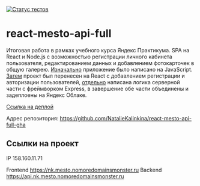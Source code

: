 [![Статус тестов](../../actions/workflows/tests.yml/badge.svg)](../../actions/workflows/tests.yml)

# react-mesto-api-full
Итоговая работа в рамках учебного курса Яндекс Практикума. SPA на React и Node.js с возможностью регистрации личного кабинета пользователя, редактированием данных и добавлением фотокарточек в общую галерею.
[Изначально](https://github.com/NatalieKalinkina/mesto) приложение было написано на JavaScript. [Затем](https://github.com/NatalieKalinkina/react-mesto-auth) проект был перенесен на React с добавлением регистрации и авторизации пользователей, [отдельно](https://github.com/NatalieKalinkina/express-mesto-gha) написана логика серверной части с фреймворком Express, в завершение обе части объединены и задеплоены на Яндекс Облаке.
  
[Ссылка на деплой](https://nk.mesto.nomoredomainsmonster.ru)

Адрес репозитория: https://github.com/NatalieKalinkina/react-mesto-api-full-gha

## Ссылки на проект

IP 158.160.11.71

Frontend https://nk.mesto.nomoredomainsmonster.ru
Backend https://api.nk.mesto.nomoredomainsmonster.ru

